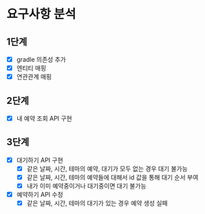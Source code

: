 # 요구사항 분석

## 1단계

- [x] gradle 의존성 추가
- [x] 엔티티 매핑
- [x] 연관관계 매핑

## 2단계

- [x] 내 예약 조회 API 구현

## 3단계

- [x] 대기하기 API 구현
    - [x] 같은 날짜, 시간, 테마의 예약, 대기가 모두 없는 경우 대기 불가능
    - [x] 같은 날짜, 시간, 테마의 예약들에 대해서 id 값을 통해 대기 순서 부여
    - [x] 내가 이미 예약중이거나 대기중이면 대기 불가능
- [x] 예약하기 API 수정
    - [x] 같은 날짜, 시간, 테마의 대기가 있는 경우 예약 생성 실패
